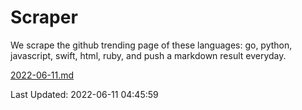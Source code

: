 # Scraper

We scrape the github trending page of these languages: go, python, javascript, swift, html, ruby, and push a markdown result everyday.

[2022-06-11.md](https://github.com/henson/Scraper/blob/master/2022-06-11.md)

Last Updated: 2022-06-11 04:45:59